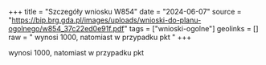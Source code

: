 +++
title = "Szczegóły wniosku W854"
date = "2024-06-07"
source = "https://bip.brg.gda.pl/images/uploads/wnioski-do-planu-ogolnego/w854_37c22ed0e91f.pdf"
tags = ["wnioski-ogolne"]
geolinks = []
raw = " wynosi 1000, natomiast w przypadku pkt "
+++

 wynosi 1000, natomiast w przypadku pkt 


